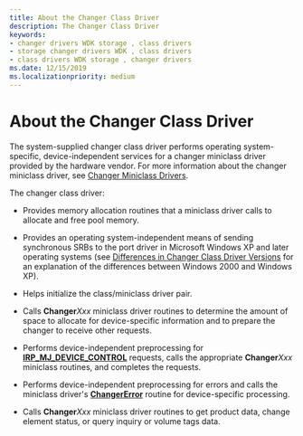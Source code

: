 ```yaml
---
title: About the Changer Class Driver
description: The Changer Class Driver
keywords:
- changer drivers WDK storage , class drivers
- storage changer drivers WDK , class drivers
- class drivers WDK storage , changer drivers
ms.date: 12/15/2019
ms.localizationpriority: medium
---
```


# About the Changer Class Driver

The system-supplied changer class driver performs operating system-specific, device-independent services for a changer miniclass driver provided by the hardware vendor. For more information about the changer miniclass driver, see [Changer Miniclass Drivers](introduction-to-changer-miniclass-drivers.md).

The changer class driver:

- Provides memory allocation routines that a miniclass driver calls to allocate and free pool memory.

- Provides an operating system-independent means of sending synchronous SRBs to the port driver in Microsoft Windows XP and later operating systems (see [Differences in Changer Class Driver Versions](differences-in-changer-class-driver-versions.md) for an explanation of the differences between Windows 2000 and Windows XP).

- Helps initialize the class/miniclass driver pair.

- Calls **Changer***Xxx* miniclass driver routines to determine the amount of space to allocate for device-specific information and to prepare the changer to receive other requests.

- Performs device-independent preprocessing for [**IRP_MJ_DEVICE_CONTROL**](../kernel/irp-mj-device-control.md) requests, calls the appropriate **Changer***Xxx* miniclass routines, and completes the requests.

- Performs device-independent preprocessing for errors and calls the miniclass driver's [**ChangerError**](/windows-hardware/drivers/ddi/mcd/nf-mcd-changererror) routine for device-specific processing.

- Calls **Changer***Xxx* miniclass driver routines to get product data, change element status, or query inquiry or volume tags data.
